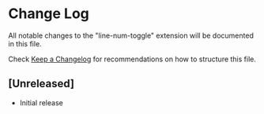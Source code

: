 # Change Log

All notable changes to the "line-num-toggle" extension will be documented in this file.

Check [Keep a Changelog](http://keepachangelog.com/) for recommendations on how to structure this file.

## [Unreleased]

- Initial release